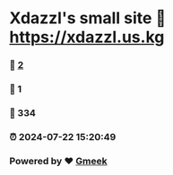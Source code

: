 # Xdazzl's small site :link: https://xdazzl.us.kg 
### :page_facing_up: [2](https://xdazzl.us.kg/tag.html) 
### :speech_balloon: 1 
### :hibiscus: 334 
### :alarm_clock: 2024-07-22 15:20:49 
### Powered by :heart: [Gmeek](https://github.com/Meekdai/Gmeek)
